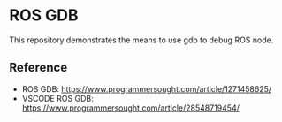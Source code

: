 # ROS GDB

This repository demonstrates the means to use gdb to debug ROS node.

## Reference
- ROS GDB: https://www.programmersought.com/article/1271458625/
- VSCODE ROS GDB: https://www.programmersought.com/article/28548719454/
